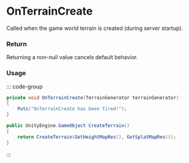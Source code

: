 # OnTerrainCreate
<Badge type="info" text="World"/><Badge type="danger" text="Carbon Compatible"/><Badge type="warning" text="Oxide Compatible"/>
Called when the game world terrain is created (during server startup).

### Return
Returning a non-null value cancels default behavior.

### Usage
::: code-group
```csharp [Example]
private void OnTerrainCreate(TerrainGenerator terrainGenerator)
{
	Puts("OnTerrainCreate has been fired!");
}
```
```csharp [Source — Assembly-CSharp @ TerrainGenerator]
public UnityEngine.GameObject CreateTerrain()
{
	return CreateTerrain(GetHeightMapRes(), GetSplatMapRes());
}

```
:::
